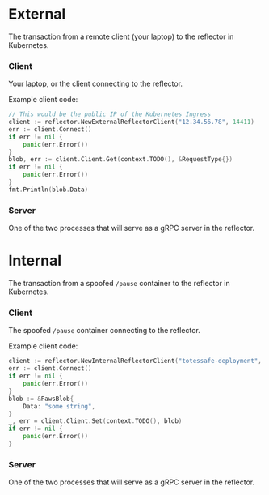 # External

The transaction from a remote client (your laptop) to the reflector in Kubernetes.

### Client

Your laptop, or the client connecting to the reflector.

Example client code:

```go
// This would be the public IP of the Kubernetes Ingress
client := reflector.NewExternalReflectorClient("12.34.56.78", 14411)
err := client.Connect()
if err != nil {
    panic(err.Error())
}
blob, err := client.Client.Get(context.TODO(), &RequestType{})
if err != nil {
    panic(err.Error())
}
fmt.Println(blob.Data)
```

### Server

One of the two processes that will serve as a gRPC server in the reflector.

# Internal

The transaction from a spoofed `/pause` container to the reflector in Kubernetes.

### Client

The spoofed `/pause` container connecting to the reflector.

Example client code:

``` go
client := reflector.NewInternalReflectorClient("totessafe-deployment", 14410)
err := client.Connect()
if err != nil {
    panic(err.Error())
}
blob := &PawsBlob{
    Data: "some string",
}
_, err = client.Client.Set(context.TODO(), blob)
if err != nil {
    panic(err.Error())
}
```

### Server

One of the two processes that will serve as a gRPC server in the reflector.
